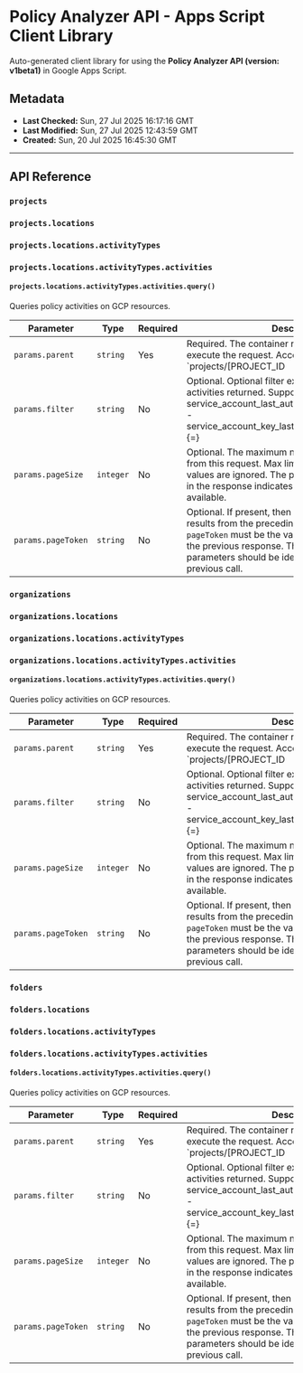 # Policy Analyzer API - Apps Script Client Library

Auto-generated client library for using the **Policy Analyzer API (version: v1beta1)** in Google Apps Script.

## Metadata

- **Last Checked:** Sun, 27 Jul 2025 16:17:16 GMT
- **Last Modified:** Sun, 27 Jul 2025 12:43:59 GMT
- **Created:** Sun, 20 Jul 2025 16:45:30 GMT



---

## API Reference

### `projects`

### `projects.locations`

### `projects.locations.activityTypes`

### `projects.locations.activityTypes.activities`

#### `projects.locations.activityTypes.activities.query()`

Queries policy activities on GCP resources.

| Parameter | Type | Required | Description |
|---|---|---|---|
| `params.parent` | `string` | Yes | Required. The container resource on which to execute the request. Acceptable formats: `projects/[PROJECT_ID|PROJECT_NUMBER]/locations/[LOCATION]/activityTypes/[ACTIVITY_TYPE]` LOCATION here refers to GCP Locations: https://cloud.google.com/about/locations/ |
| `params.filter` | `string` | No | Optional. Optional filter expression to restrict the activities returned. Supported filters are: - service_account_last_authn.full_resource_name {=} - service_account_key_last_authn.full_resource_name {=}  |
| `params.pageSize` | `integer` | No | Optional. The maximum number of results to return from this request. Max limit is 1000. Non-positive values are ignored. The presence of `nextPageToken` in the response indicates that more results might be available. |
| `params.pageToken` | `string` | No | Optional. If present, then retrieve the next batch of results from the preceding call to this method. `pageToken` must be the value of `nextPageToken` from the previous response. The values of other method parameters should be identical to those in the previous call. |

### `organizations`

### `organizations.locations`

### `organizations.locations.activityTypes`

### `organizations.locations.activityTypes.activities`

#### `organizations.locations.activityTypes.activities.query()`

Queries policy activities on GCP resources.

| Parameter | Type | Required | Description |
|---|---|---|---|
| `params.parent` | `string` | Yes | Required. The container resource on which to execute the request. Acceptable formats: `projects/[PROJECT_ID|PROJECT_NUMBER]/locations/[LOCATION]/activityTypes/[ACTIVITY_TYPE]` LOCATION here refers to GCP Locations: https://cloud.google.com/about/locations/ |
| `params.filter` | `string` | No | Optional. Optional filter expression to restrict the activities returned. Supported filters are: - service_account_last_authn.full_resource_name {=} - service_account_key_last_authn.full_resource_name {=}  |
| `params.pageSize` | `integer` | No | Optional. The maximum number of results to return from this request. Max limit is 1000. Non-positive values are ignored. The presence of `nextPageToken` in the response indicates that more results might be available. |
| `params.pageToken` | `string` | No | Optional. If present, then retrieve the next batch of results from the preceding call to this method. `pageToken` must be the value of `nextPageToken` from the previous response. The values of other method parameters should be identical to those in the previous call. |

### `folders`

### `folders.locations`

### `folders.locations.activityTypes`

### `folders.locations.activityTypes.activities`

#### `folders.locations.activityTypes.activities.query()`

Queries policy activities on GCP resources.

| Parameter | Type | Required | Description |
|---|---|---|---|
| `params.parent` | `string` | Yes | Required. The container resource on which to execute the request. Acceptable formats: `projects/[PROJECT_ID|PROJECT_NUMBER]/locations/[LOCATION]/activityTypes/[ACTIVITY_TYPE]` LOCATION here refers to GCP Locations: https://cloud.google.com/about/locations/ |
| `params.filter` | `string` | No | Optional. Optional filter expression to restrict the activities returned. Supported filters are: - service_account_last_authn.full_resource_name {=} - service_account_key_last_authn.full_resource_name {=}  |
| `params.pageSize` | `integer` | No | Optional. The maximum number of results to return from this request. Max limit is 1000. Non-positive values are ignored. The presence of `nextPageToken` in the response indicates that more results might be available. |
| `params.pageToken` | `string` | No | Optional. If present, then retrieve the next batch of results from the preceding call to this method. `pageToken` must be the value of `nextPageToken` from the previous response. The values of other method parameters should be identical to those in the previous call. |
